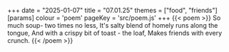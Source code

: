 +++
date = "2025-01-07"
title = "07.01.25"
themes = ["food", "friends"]
[params]
  colour = 'poem'
  pageKey = 'src/poem.js'
+++
{{< poem >}}
So much soup- two times no less,
It's salty blend of homely runs along the tongue,
And with a crispy bit of toast - the loaf,
Makes friends with every crunch.
{{< /poem >}}